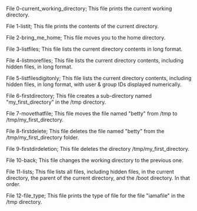 File 0-current_working_directory;
     This file prints the current working directory.

File 1-listit;
     This file prints the contents of the current directory.

File 2-bring_me_home;
     This file moves you to the home directory.

File 3-listfiles;
     This file lists the current directory contents in long format.

File 4-listmorefiles;
     This file lists the current directory contents, including hidden files, in long format.

File 5-listfilesdigitonly;
     This file lists the current directory contents, including hidden files, in long format, with user & group IDs displayed numerically.

File 6-firstdirectory;
     This file creates a sub-directory named "my_first_directory" in the /tmp directory.

File 7-movethatfile;
     This file moves the file named "betty" from /tmp to /tmp/my_first_directory.

File 8-firstdelete;
     This file deletes the file named "betty" from the /tmp/my_first_directory folder.

File 9-firstdirdeletion;
     This file deletes the directory /tmp/my_first_directory.

File 10-back;
     This file changes the working directory to the previous one.

File 11-lists;
     This file lists all files, including hidden files, in the current directory, the parent of the current directory, and the /boot directory. In that order.

File 12-file_type;
     This file prints the type of file for the file "iamafile" in the /tmp directory.

